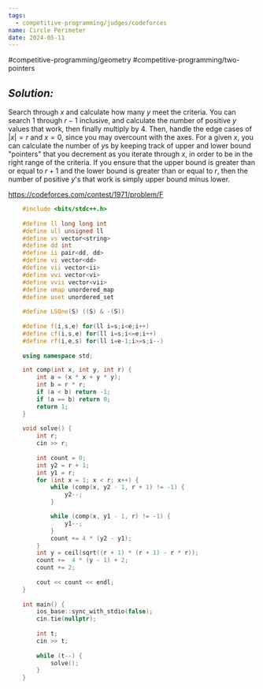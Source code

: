 ```yaml
---
tags:
  - competitive-programming/judges/codeforces
name: Circle Perimeter
date: 2024-05-11
---
```

#competitive-programming/geometry #competitive-programming/two-pointers 
## _Solution:_
Search through $x$ and calculate how many $y$ meet the criteria. You can search $1$ through $r-1$ inclusive, and calculate the number of positive $y$ values that work, then finally multiply by $4$. Then, handle the edge cases of $|x|=r$ and $x=0$, since you may overcount with the axes. For a given $x$, you can calculate the number of $y$s by keeping track of upper and lower bound "pointers" that you decrement as you iterate through $x$, in order to be in the right range of the criteria. If you ensure that the upper bound is greater than or equal to $r+1$ and the lower bound is greater than or equal to $r$, then the number of positive $y$'s that work is simply upper bound minus lower.

https://codeforces.com/contest/1971/problem/F
```cpp
    #include <bits/stdc++.h>
     
    #define ll long long int
    #define ull unsigned ll
    #define vs vector<string>
    #define dd int
    #define ii pair<dd, dd>
    #define vi vector<dd>
    #define vii vector<ii>
    #define vvi vector<vi>
    #define vvii vector<vii>
    #define umap unordered_map
    #define uset unordered_set
     
    #define LSOne(S) ((S) & -(S))
     
    #define f(i,s,e) for(ll i=s;i<e;i++)
    #define cf(i,s,e) for(ll i=s;i<=e;i++)
    #define rf(i,e,s) for(ll i=e-1;i>=s;i--)
     
    using namespace std;

    int comp(int x, int y, int r) {
        int a = (x * x + y * y);
        int b = r * r;
        if (a < b) return -1;
        if (a == b) return 0;
        return 1; 
    }
     
    void solve() {
        int r;
        cin >> r;
     
        int count = 0;
        int y2 = r + 1;
        int y1 = r;
        for (int x = 1; x < r; x++) {
            while (comp(x, y2 - 1, r + 1) != -1) {
                y2--;
            }

            while (comp(x, y1 - 1, r) != -1) {
                y1--;
            }
            count += 4 * (y2 - y1);
        }
        int y = ceil(sqrt((r + 1) * (r + 1) - r * r));
        count +=  4 * (y - 1) + 2;
        count += 2;
     
        cout << count << endl;
    }
     
    int main() {
        ios_base::sync_with_stdio(false);
        cin.tie(nullptr);
     
        int t;
        cin >> t;
     
        while (t--) {
            solve();
        }
    }
```